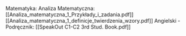 Matematyka:
Analiza Matematyczna:
[[Analiza_matematyczna_1_Przykłady_i_zadania.pdf]]
[[Analiza_matematyczna_1_definicje_twierdzenia_wzory.pdf]]
Angielski - Podręcznik:
[[SpeakOut C1-C2 3rd Stud. Book.pdf]]